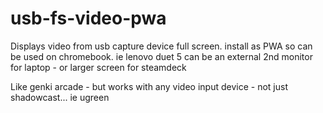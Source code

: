 # usb-fs-video-pwa
Displays video from usb capture device full screen.   install as PWA so can be used on chromebook.   ie lenovo duet 5 can be an external 2nd monitor for laptop - or larger screen for steamdeck

Like genki arcade - but works with any video input device - not just shadowcast... ie ugreen 
